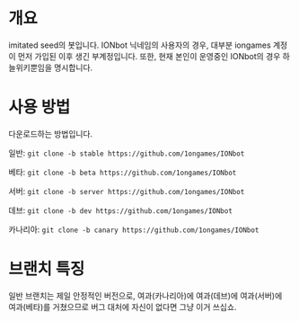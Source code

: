 # 개요
imitated seed의 봇입니다. IONbot 닉네임의 사용자의 경우, 대부분 iongames 계정이 먼저 가입된 이후 생긴 부계정입니다. 또한, 현재 본인이 운영중인 IONbot의 경우 하늘위키뿐임을 명시합니다.
# 사용 방법
다운로드하는 방법입니다.

 일반: `git clone -b stable https://github.com/1ongames/IONbot`

 베타: `git clone -b beta https://github.com/1ongames/IONbot`

 서버: `git clone -b server https://github.com/1ongames/IONbot`

 데브: `git clone -b dev https://github.com/1ongames/IONbot`

 카나리아: `git clone -b canary https://github.com/1ongames/IONbot`
 
# 브랜치 특징
일반 브랜치는 제일 안정적인 버전으로, 여과(카나리아)에 여과(데브)에 여과(서버)에 여과(베타)를 거쳤으므로 버그 대처에 자신이 없다면 그냥 이거 쓰십쇼.
